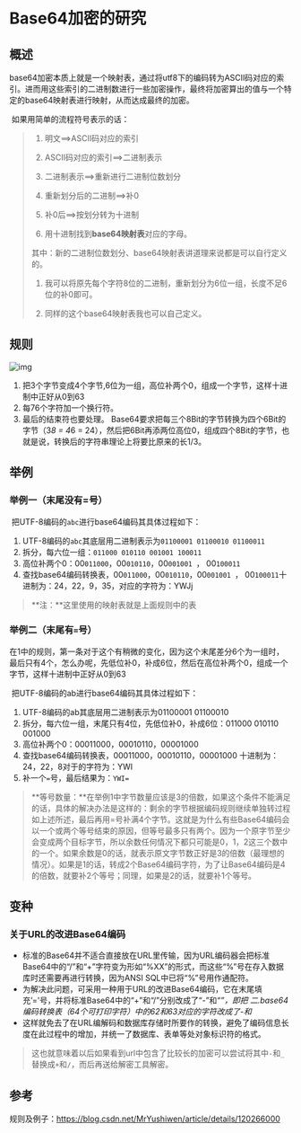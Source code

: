 # Base64加密的研究

## 概述

​	base64加密本质上就是一个映射表，通过将utf8下的编码转为ASCII码对应的索引。进而用这些索引的二进制数进行一些加密操作，最终将加密算出的值与一个特定的base64映射表进行映射，从而达成最终的加密。

​	如果用简单的流程符号表示的话：

> 1. 明文==>ASCII码对应的索引
>
> 2. ASCII码对应的索引==>二进制表示
> 3. 二进制表示==>重新进行二进制位数划分
> 4. 重新划分后的二进制==>补0
> 5. 补0后==>按划分转为十进制
> 6. 用十进制找到**base64映射表**对应的字母。
>
> 
>
> 其中：新的二进制位数划分、base64映射表讲道理来说都是可以自行定义的。
>
> 1. 我可以将原先每个字符8位的二进制，重新划分为6位一组，长度不足6位的补0即可。
>
> 2. 同样的这个base64映射表我也可以自己定义。

## 规则

![img](https://img-blog.csdnimg.cn/067b779ce1d14179947ee912b8f029c8.png?x-oss-process=image/watermark,type_ZHJvaWRzYW5zZmFsbGJhY2s,shadow_50,text_Q1NETiBATXJZdXNoaXdlbg==,size_20,color_FFFFFF,t_70,g_se,x_16)

1. 把3个字节变成4个字节,6位为一组，高位补两个0，组成一个字节，这样十进制中正好从0到63
2. 每76个字符加一个换行符。
3. 最后的结束符也要处理。
   Base64要求把每三个8Bit的字节转换为四个6Bit的字节（3*8 = 4*6 = 24），然后把6Bit再添两位高位0，组成四个8Bit的字节，也就是说，转换后的字符串理论上将要比原来的长1/3。

## 举例

### 举例一（末尾没有=号）

​	把UTF-8编码的`abc`进行base64编码其具体过程如下：

1. UTF-8编码的`abc`其底层用二进制表示为`01100001 01100010 01100011`
2. 拆分，每六位一组：`011000 010110 001001 100011`
3. 高位补两个0：00`011000`，00`010110`，00`001001 `， 00`100011`
4. 查找base64编码转换表，00`011000`，00`010110`，00`001001 `， 00`100011`十进制为：24，22，9，35，对应的字符为：YWJj

> **注：**这里使用的映射表就是上面规则中的表

### 举例二（末尾有`=`号）

​	在1中的规则，第一条对于这个有稍微的变化，因为这个末尾差分6个为一组时，最后只有4个，怎么办呢，先低位补0，补成6位，然后在高位补两个0，组成一个字节，这样十进制中正好从0到63

​	把UTF-8编码的ab进行base64编码其具体过程如下：

1. UTF-8编码的ab其底层用二进制表示为01100001 01100010
2. 拆分，每六位一组，末尾只有4位，先低位补0，补成6位：011000 010110 001000
3. 高位补两个0：00011000，00010110，00001000
4. 查找base64编码转换表，00011000，00010110，00001000 十进制为：24，22，8对于的字符为：YWI
5. 补一个`=`号，最后结果为：`YWI=`

> **等号数量：**在举例1中字节数量应该是3的倍数，如果这个条件不能满足的话，具体的解决办法是这样的：剩余的字节根据编码规则继续单独转过程如上述所述，最后再用=号补满4个字节。这就是为什么有些Base64编码会以一个或两个等号结束的原因，但等号最多只有两个。因为一个原字节至少会变成两个目标字节，所以余数任何情况下都只可能是0，1，2这三个数中的一个。如果余数是0的话，就表示原文字节数正好是3的倍数（最理想的情况）。如果是1的话，转成2个Base64编码字符，为了让Base64编码是4的倍数，就要补2个等号；同理，如果是2的话，就要补1个等号。

## 变种

### 关于URL的改进Base64编码

- 标准的Base64并不适合直接放在URL里传输，因为URL编码器会把标准Base64中的“/”和“+”字符变为形如“%XX”的形式，而这些“%”号在存入数据库时还需要再进行转换，因为ANSI SQL中已将“%”号用作通配符。
- 为解决此问题，可采用一种用于URL的改进Base64编码，它在末尾填充’='号，并将标准Base64中的“+”和“/”分别改成了“-”和“_”，即把 二.base64编码转换表（64个可打印字符）中的62和63对应的字符改成了-和_
- 这样就免去了在URL编解码和数据库存储时所要作的转换，避免了编码信息长度在此过程中的增加，并统一了数据库、表单等处对象标识符的格式。

> 这也就意味着以后如果看到url中包含了比较长的加密可以尝试将其中`-`和`_`替换成`+`和`/`，而后再送给解密工具解密。

## 参考

规则及例子：https://blog.csdn.net/MrYushiwen/article/details/120266000
